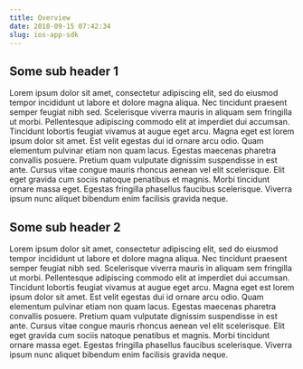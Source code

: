 ```yaml
---
title: Overview
date: 2018-09-15 07:42:34
slug: ios-app-sdk
---
```


## Some sub header 1
Lorem ipsum dolor sit amet, consectetur adipiscing elit, sed do eiusmod tempor incididunt ut labore et dolore magna aliqua. Nec tincidunt praesent semper feugiat nibh sed. Scelerisque viverra mauris in aliquam sem fringilla ut morbi. Pellentesque adipiscing commodo elit at imperdiet dui accumsan. Tincidunt lobortis feugiat vivamus at augue eget arcu. Magna eget est lorem ipsum dolor sit amet. Est velit egestas dui id ornare arcu odio. Quam elementum pulvinar etiam non quam lacus. Egestas maecenas pharetra convallis posuere. Pretium quam vulputate dignissim suspendisse in est ante. Cursus vitae congue mauris rhoncus aenean vel elit scelerisque. Elit eget gravida cum sociis natoque penatibus et magnis. Morbi tincidunt ornare massa eget. Egestas fringilla phasellus faucibus scelerisque. Viverra ipsum nunc aliquet bibendum enim facilisis gravida neque.

## Some sub header 2
Lorem ipsum dolor sit amet, consectetur adipiscing elit, sed do eiusmod tempor incididunt ut labore et dolore magna aliqua. Nec tincidunt praesent semper feugiat nibh sed. Scelerisque viverra mauris in aliquam sem fringilla ut morbi. Pellentesque adipiscing commodo elit at imperdiet dui accumsan. Tincidunt lobortis feugiat vivamus at augue eget arcu. Magna eget est lorem ipsum dolor sit amet. Est velit egestas dui id ornare arcu odio. Quam elementum pulvinar etiam non quam lacus. Egestas maecenas pharetra convallis posuere. Pretium quam vulputate dignissim suspendisse in est ante. Cursus vitae congue mauris rhoncus aenean vel elit scelerisque. Elit eget gravida cum sociis natoque penatibus et magnis. Morbi tincidunt ornare massa eget. Egestas fringilla phasellus faucibus scelerisque. Viverra ipsum nunc aliquet bibendum enim facilisis gravida neque.